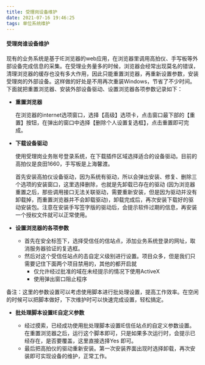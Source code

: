```yaml
---
title: 受理岗设备维护
date: 2021-07-16 19:46:25
tags: 单位系统维护
---
```


#### 受理岗谁设备维护

现有的业务系统是基于IE浏览器的web应用，在浏览器里调用高拍仪、手写板等外部设备完成信息的采集。在受理业务量多的时候，浏览器会经常出现莫名的错误，清理浏览器的缓存也没有多大作用，因此只能重置浏览器，再重新设置参数，安装受理岗的外部设备。这样做的好处是不用再次重装Windows，节省了不少时间。下面就把重置浏览器、安装外部设备驱动、设置浏览器各项参数记录如下：

<!--more-->

* **重置浏览器**    

  在浏览器的internet选项窗口，选择【高级】选项卡，点击窗口最下部的【重置】按钮，在弹出的窗口中选择【删除个人设置复选框】，点击重置即可完成。

* **下载设备驱动**      

  使用受理岗业务账号登录系统，在下载插件区域选择适合的设备驱动。目前的高拍仪是良田1660，手写板是上海馨渡。

  首先安装高拍仪设备驱动，因为系统有驱动，所以会弹出安装、修复、删除三个选项的安装窗口，这里选择删除，也就是先卸载已存在的驱动 (因为浏览器重置之后，那些调用接口无法关联驱动，需要重新安装，但是因为驱动并没有卸载掉，而重置浏览器并不会卸载驱动)，卸载完成后，再次安装下载好的驱动安装包。注意在安装手写签字版的驱动后，会提示软件过期的信息，再安装一个授权文件就可以正常使用。

* **设置浏览器的各项参数**
  
  * 首先在安全标签下，选择受信任的信站点，添加业务系统登录的网址，取消服务器验证的复选框。
  * 然后对这个受信任站点的击自定义级别进行设置。项目众多，但是我们只需要记住下面两个项目禁用的，其他的都开启就
    * 仅允许经过批准的域在未经提示的情况下使用ActiveX
    * 使用弹出窗口阻止程序

​         备注：这里的参数设置可以考虑使用脚本进行批处理设置，提高工作效率。在空闲的时候可以把脚本做好，下次维护时可以快速完成设置，轻松搞定。

* **批处理脚本设置IE自定义参数**
  
  * 经过摸索，已经成功使用批处理脚本设置IE信任站点的自定义参数设置。在重置浏览器之后，运行这个脚本即可，只是如果多次运行时，会提示已经存在，是否要覆盖，这里直接选择Yes 即可。
  * 最后把高拍仪的驱动重新安装。第一次安装界面出现时选择卸载，再次安装即可实现设备的维护，正常工作。
  
   
